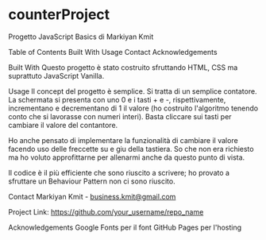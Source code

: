 # counterProject

Progetto JavaScript Basics di Markiyan Kmit

Table of Contents
Built With
Usage
Contact
Acknowledgements

Built With
Questo progetto è stato costruito sfruttando HTML, CSS ma suprattuto JavaScript Vanilla.

Usage
Il concept del progetto è semplice. Si tratta di un semplice contatore. La schermata si presenta con uno 0 e i tasti + e -, rispettivamente, incrementano e decrementano di 1 il valore (ho costruito l'algoritmo tenendo conto che si lavorasse con numeri interi).
Basta cliccare sui tasti per cambiare il valore del contantore.

Ho anche pensato di implementare la funzionalità di cambiare il valore facendo uso delle freccette su e giu della tastiera. So che non era richiesto ma ho voluto approfittarne per allenarmi anche da questo punto di vista.

Il codice è il più efficiente che sono riuscito a scrivere; ho provato a sfruttare un Behaviour Pattern non ci sono riuscito.

Contact
Markiyan Kmit - business.kmit@gmail.com

Project Link: https://github.com/your_username/repo_name

Acknowledgements
Google Fonts per il font
GitHub Pages per l'hosting
